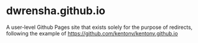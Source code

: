 # dwrensha.github.io

A user-level Github Pages site that exists solely for the purpose of redirects,
following the example of https://github.com/kentonv/kentonv.github.io